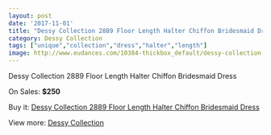 ```yaml
---
layout: post
date: '2017-11-01'
title: "Dessy Collection 2889 Floor Length Halter Chiffon Bridesmaid Dress"
category: Dessy Collection
tags: ["unique","collection","dress","halter","length"]
image: http://www.eudances.com/10384-thickbox_default/dessy-collection-2889-floor-length-halter-chiffon-bridesmaid-dress.jpg
---
```

Dessy Collection 2889 Floor Length Halter Chiffon Bridesmaid Dress

On Sales: **$250**
<a href="https://www.eudances.com/en/dessy-collection/3383-dessy-collection-2889-floor-length-halter-chiffon-bridesmaid-dress.html"><amp-img layout="responsive" width="600" height="600" src="//www.eudances.com/10384-thickbox_default/dessy-collection-2889-floor-length-halter-chiffon-bridesmaid-dress.jpg" alt="Dessy Collection 2889 Floor Length Halter Chiffon Bridesmaid Dress 0" /></a>
<a href="https://www.eudances.com/en/dessy-collection/3383-dessy-collection-2889-floor-length-halter-chiffon-bridesmaid-dress.html"><amp-img layout="responsive" width="600" height="600" src="//www.eudances.com/10387-thickbox_default/dessy-collection-2889-floor-length-halter-chiffon-bridesmaid-dress.jpg" alt="Dessy Collection 2889 Floor Length Halter Chiffon Bridesmaid Dress 1" /></a>
<a href="https://www.eudances.com/en/dessy-collection/3383-dessy-collection-2889-floor-length-halter-chiffon-bridesmaid-dress.html"><amp-img layout="responsive" width="600" height="600" src="//www.eudances.com/10386-thickbox_default/dessy-collection-2889-floor-length-halter-chiffon-bridesmaid-dress.jpg" alt="Dessy Collection 2889 Floor Length Halter Chiffon Bridesmaid Dress 2" /></a>
<a href="https://www.eudances.com/en/dessy-collection/3383-dessy-collection-2889-floor-length-halter-chiffon-bridesmaid-dress.html"><amp-img layout="responsive" width="600" height="600" src="//www.eudances.com/10385-thickbox_default/dessy-collection-2889-floor-length-halter-chiffon-bridesmaid-dress.jpg" alt="Dessy Collection 2889 Floor Length Halter Chiffon Bridesmaid Dress 3" /></a>

Buy it: [Dessy Collection 2889 Floor Length Halter Chiffon Bridesmaid Dress](https://www.eudances.com/en/dessy-collection/3383-dessy-collection-2889-floor-length-halter-chiffon-bridesmaid-dress.html "Dessy Collection 2889 Floor Length Halter Chiffon Bridesmaid Dress")

View more: [Dessy Collection](https://www.eudances.com/en/60-Dessy-Collection "Dessy Collection")